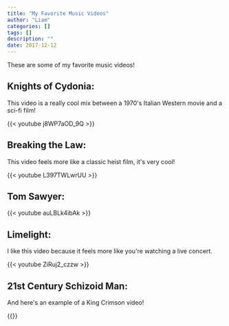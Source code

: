 ```yaml
---
title: "My Favorite Music Videos"
author: "Liam"
categories: []
tags: []
description: ""
date: 2017-12-12
---
```


These are some of my favorite music videos!

## Knights of Cydonia:

This video is a really cool mix between a 1970's Italian Western movie and a sci-fi film!


{{< youtube j8WP7aOD_9Q >}}


## Breaking the Law:

This  video feels more like a classic heist film, it's very cool!

{{< youtube L397TWLwrUU >}}


## Tom Sawyer:

{{< youtube auLBLk4ibAk >}}


## Limelight:

I like this video because it feels more like you're watching a live concert. 

{{< youtube ZiRuj2_czzw >}}

## 21st Century Schizoid Man:

And here's an example of a King Crimson video! 

{{<youtube MM_G0IRLEx4>}}